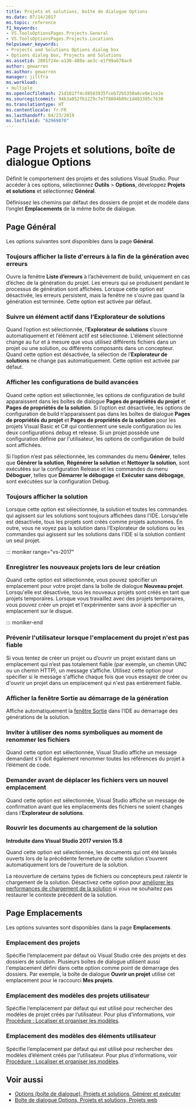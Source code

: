 ```yaml
---
title: Projets et solutions, boîte de dialogue Options
ms.date: 07/14/2017
ms.topic: reference
f1_keywords:
- VS.ToolsOptionsPages.Projects.General
- VS.ToolsOptionsPages.Projects.Locations
helpviewer_keywords:
- Projects and Solutions Options dialog box
- Options dialog box, Projects and Solutions
ms.assetid: 2801f24e-a138-488a-ae3c-e1f99a678ac0
author: gewarren
ms.author: gewarren
manager: jillfra
ms.workload:
- multiple
ms.openlocfilehash: 21d101ff4cd8503935fceb72b5350a6ce0e1ce2e
ms.sourcegitcommit: 94b3a052fb1229c7e7f8804b09c1d403385c7630
ms.translationtype: HT
ms.contentlocale: fr-FR
ms.lasthandoff: 04/23/2019
ms.locfileid: "62969070"
---
```

# <a name="projects-and-solutions-page-options-dialog-box"></a>Page Projets et solutions, boîte de dialogue Options

Définit le comportement des projets et des solutions Visual Studio. Pour accéder à ces options, sélectionnez **Outils** > **Options**, développez **Projets et solutions** et sélectionnez **Général**.

Définissez les chemins par défaut des dossiers de projet et de modèle dans l’onglet **Emplacements** de la même boîte de dialogue.

## <a name="general-page"></a>Page Général

Les options suivantes sont disponibles dans la page **Général**.

### <a name="always-show-error-list-if-build-finishes-with-errors"></a>Toujours afficher la liste d'erreurs à la fin de la génération avec erreurs

Ouvre la fenêtre **Liste d’erreurs** à l’achèvement de build, uniquement en cas d’échec de la génération du projet. Les erreurs qui se produisent pendant le processus de génération sont affichées. Lorsque cette option est désactivée, les erreurs persistent, mais la fenêtre ne s'ouvre pas quand la génération est terminée. Cette option est activée par défaut.

### <a name="track-active-item-in-solution-explorer"></a>Suivre un élément actif dans l’Explorateur de solutions

Quand l’option est sélectionnée, l’**Explorateur de solutions** s’ouvre automatiquement et l’élément actif est sélectionné. L'élément sélectionné change au fur et à mesure que vous utilisez différents fichiers dans un projet ou une solution, ou différents composants dans un concepteur. Quand cette option est désactivée, la sélection de l’**Explorateur de solutions** ne change pas automatiquement. Cette option est activée par défaut.

### <a name="show-advanced-build-configurations"></a>Afficher les configurations de build avancées

Quand cette option est sélectionnée, les options de configuration de build apparaissent dans les boîtes de dialogue **Pages de propriétés du projet** et **Pages de propriétés de la solution**. Si l’option est désactivée, les options de configuration de build n’apparaissent pas dans les boîtes de dialogue **Pages de propriétés du projet** et **Pages de propriétés de la solution** pour les projets Visual Basic et C# qui contiennent une seule configuration ou les deux configurations debug et release. Si un projet possède une configuration définie par l'utilisateur, les options de configuration de build sont affichées.

Si l’option n’est pas sélectionnée, les commandes du menu **Générer**, telles que **Générer la solution**, **Régénérer la solution** et **Nettoyer la solution**, sont exécutées sur la configuration Release et les commandes du menu **Déboguer**, telles que **Démarrer le débogage** et **Exécuter sans débogage**, sont exécutées sur la configuration Debug.

### <a name="always-show-solution"></a>Toujours afficher la solution

Lorsque cette option est sélectionnée, la solution et toutes les commandes qui agissent sur les solutions sont toujours affichées dans l'IDE. Lorsqu'elle est désactivée, tous les projets sont créés comme projets autonomes. En outre, vous ne voyez pas la solution dans l'Explorateur de solutions ou les commandes qui agissent sur les solutions dans l'IDE si la solution contient un seul projet.

::: moniker range="vs-2017"

### <a name="save-new-projects-when-created"></a>Enregistrer les nouveaux projets lors de leur création

Quand cette option est sélectionnée, vous pouvez spécifier un emplacement pour votre projet dans la boîte de dialogue **Nouveau projet**. Lorsqu'elle est désactivée, tous les nouveaux projets sont créés en tant que projets temporaires. Lorsque vous travaillez avec des projets temporaires, vous pouvez créer un projet et l'expérimenter sans avoir à spécifier un emplacement sur le disque.

::: moniker-end

### <a name="warn-user-when-the-project-location-is-not-trusted"></a>Prévenir l'utilisateur lorsque l'emplacement du projet n'est pas fiable

Si vous tentez de créer un projet ou d’ouvrir un projet existant dans un emplacement qui n’est pas totalement fiable (par exemple, un chemin UNC ou un chemin HTTP), un message s’affiche. Utilisez cette option pour spécifier si le message s'affiche chaque fois que vous essayez de créer ou d'ouvrir un projet dans un emplacement qui n'est pas entièrement fiable.

### <a name="show-output-window-when-build-starts"></a>Afficher la fenêtre Sortie au démarrage de la génération

Affiche automatiquement la [fenêtre Sortie](../../ide/reference/output-window.md) dans l’IDE au démarrage des générations de la solution.

### <a name="prompt-for-symbolic-renaming-when-renaming-files"></a>Inviter à utiliser des noms symboliques au moment de renommer les fichiers

Quand cette option est sélectionnée, Visual Studio affiche un message demandant s’il doit également renommer toutes les références du projet à l’élément de code.

### <a name="prompt-before-moving-files-to-a-new-location"></a>Demander avant de déplacer les fichiers vers un nouvel emplacement

Quand cette option est sélectionnée, Visual Studio affiche un message de confirmation avant que les emplacements des fichiers ne soient changés dans l’**Explorateur de solutions**.

### <a name="reopen-documents-on-solution-load"></a>Rouvrir les documents au chargement de la solution

**Introduite dans Visual Studio 2017 version 15.8**

Quand cette option est sélectionnée, les documents qui ont été laissés ouverts lors de la précédente fermeture de cette solution s’ouvrent automatiquement lors de l’ouverture de la solution.

La réouverture de certains types de fichiers ou concepteurs peut ralentir le chargement de la solution. Désactivez cette option pour [améliorer les performances de chargement de la solution](../../ide/visual-studio-performance-tips-and-tricks.md#disable-automatic-file-restore) si vous ne souhaitez pas restaurer le contexte précédent de la solution.

## <a name="locations-page"></a>Page Emplacements

Les options suivantes sont disponibles dans la page **Emplacements**.

### <a name="projects-location"></a>Emplacement des projets

Spécifie l’emplacement par défaut où Visual Studio crée des projets et des dossiers de solution. Plusieurs boîtes de dialogue utilisent aussi l'emplacement défini dans cette option comme point de démarrage des dossiers. Par exemple, la boîte de dialogue **Ouvrir un projet** utilise cet emplacement pour le raccourci **Mes projets**.

### <a name="user-project-templates-location"></a>Emplacement des modèles des projets utilisateur

Spécifie l’emplacement par défaut qui est utilisé pour rechercher des modèles de projet créés par l’utilisateur. Pour plus d'informations, voir [Procédure : Localiser et organiser les modèles](../../ide/how-to-locate-and-organize-project-and-item-templates.md).

### <a name="user-item-templates-location"></a>Emplacement des modèles des éléments utilisateur

Spécifie l’emplacement par défaut qui est utilisé pour rechercher des modèles d’élément créés par l’utilisateur. Pour plus d'informations, voir [Procédure : Localiser et organiser les modèles](../../ide/how-to-locate-and-organize-project-and-item-templates.md).

## <a name="see-also"></a>Voir aussi

- [Options (boîte de dialogue), Projets et solutions, Générer et exécuter](../../ide/reference/options-dialog-box-projects-and-solutions-build-and-run.md)
- [Boîte de dialogue Options, Projets et solutions, Projets web](../../ide/reference/options-dialog-box-projects-and-solutions-web-projects.md)
